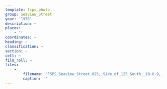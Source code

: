 ```yaml
---
template: fsps_photo
group: Seaview_Street
year: '1978'
description: ~
places:
    - ''
coordinates: ~
heading: ~
classification: ~
section: ~
cell: ~
film_roll: ~
files:
    -
        filename: 'FSPS_Seaview_Street_023,_Side_of_125_South,_18-8-9,_1978-80.png'
        caption: ''
---
```

